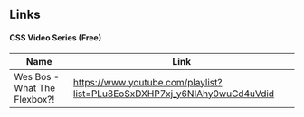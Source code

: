 ## Links

#### CSS Video Series (Free)
| Name          | Link                                                            |
|---------------|-----------------------------------------------------------------|
| Wes Bos - What The Flexbox?! | https://www.youtube.com/playlist?list=PLu8EoSxDXHP7xj_y6NIAhy0wuCd4uVdid |
